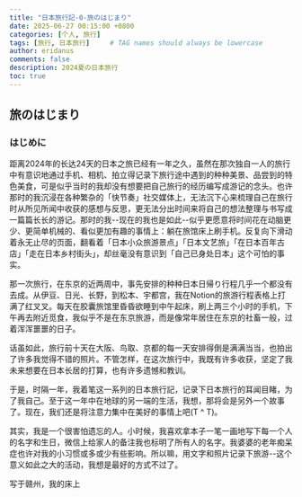 ```yaml
---
title: "日本旅行記-0-旅のはじまり"
date: 2025-06-27 00:15:00 +0800
categories: [个人, 旅行]
tags: [旅行, 日本旅行]     # TAG names should always be lowercase
author: eridanus
comments: false
description: 2024夏の日本旅行
toc: true
---
```


## 旅のはじまり

### はじめに

距离2024年的长达24天的日本之旅已经有一年之久，虽然在那次独自一人的旅行中有意识地通过手机、相机、拍立得记录下旅行途中遇到的种种美景、品尝到的特色美食，可是似乎当时的我却没有想要把自己旅行的经历编写成游记的念头。也许那时的我沉浸在各种繁杂的「快节奏」社交媒体上，无法沉下心来梳理自己在旅行时从所见所闻中收获的感想与反思，更无法分出时间来将自己的想法整理与书写成一篇篇长长的游记。那时的我--现在的我也是如此--似乎更愿意将时间花在动脑更少、更简单机械的、看似更加有趣的事情上：躺在旅馆床上刷手机。反复向下滑动着永无止尽的页面，翻看着「日本小众旅游景点」「日本文艺旅」「在日本百年古店」「走在日本乡村街头」，却丝毫没有意识到「自己已身处日本」这个可怕的事实。

那一次旅行，在东京的近两周中，事先安排的种种日本日帰り行程几乎一个都没有去成。从伊豆、日光、长野，到松本、宇都宫，我在Notion的旅游行程表格上打满了红叉叉。每天在胶囊旅馆里昏昏欲睡到中午起床，刷上两三个小时的手机，下午再去附近觅食，我似乎不是在东京旅游，而是像常年居住在东京的社畜一般，过着浑浑噩噩的日子。

话虽如此，旅行前十天在大阪、鸟取、京都的每一天安排得倒是满满当当，也拍出了许多我觉得不错的照片。不管怎样，在这次旅行中，我既有许多收获，坚定了我未来想要在日本长居的打算，也有许多遗憾和教训。

于是，时隔一年，我着笔这一系列的日本旅行記，记录下日本旅行的耳闻目睹，为了我自己。至于这一年中在地球的另一端的生活，我想，那将会是另外一个故事了。现在，我们还是将注意力集中在美好的事情上吧(T ^ T)。

其实，我是一个很害怕遗忘的人。小时候，我喜欢拿本子一笔一画地写下每一个人的名字和生日，微信上给家人的备注我也标明了所有人的名字。我婆婆的老年痴呆症也许对我的小习惯或多或少有些影响。所以嘛，用文字和照片记录下旅游--这个意义如此之大的活动，我想是最好的方式不过了。

写于赣州，我的床上